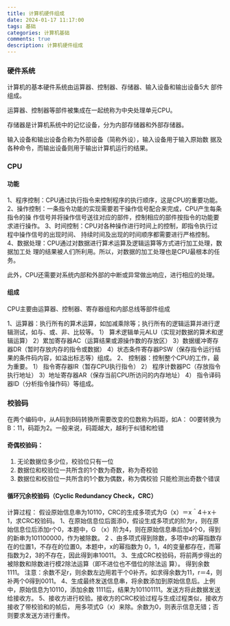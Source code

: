 ```yaml
---
title: 计算机硬件组成
date: 2024-01-17 11:17:00
tags: 基础
categories: 计算机基础
comments: true
description: 计算机硬件组成
---
```


### 硬件系统
计算机的基本硬件系统由运算器、控制器、存储器、输入设备和输出设备5大
部件组成。

运算器、控制器等部件被集成在一起统称为中央处理单元CPU。

存储器是计算机系统中的记忆设备，分为内部存储器和外部存储器。

输入设备和输出设备合称为外部设备（简称外设），输入设备用于输入原始数
据及各种命令，而输出设备则用于输出计算机运行的结果。

### CPU

#### 功能
1、程序控制：CPU通过执行指令来控制程序的执行顺序，这是CPU的重要功能。
2、操作控制：一条指令功能的实现需要若干操作信号配合来完成，CPU产生每条指令的操
作信号并将操作信号送往对应的部件，控制相应的部件按指令的功能要求进行操作。
3、时间控制：CPU对各种操作进行时间上的控制，即指令执行过程中操作信号的出现时间、
持续时间及出现的时间顺序都需要进行严格控制。
4、数据处理：CPU通过对数据进行算术运算及逻辑运算等方式进行加工处理，数据加工处
理的结果被人们所利用。所以，对数据的加工处理也是CPU最根本的任务。

此外，CPU还需要对系统内部和外部的中断或异常做出响应，进行相应的处理。

#### 组成
CPU主要由运算器、控制器、寄存器组和内部总线等部件组成

1、运算器：执行所有的算术运算，如加减乘除等；执行所有的逻辑运算并进行逻辑测试，如与、或、非、比较等。
1） 算术逻辑单元ALU（实现对数据的算术和逻辑运算）
2）累加寄存器AC（运算结果或源操作数的存放区）
3）数据缓冲寄存器DR（暂时存放内存的指令或数据）
4）状态条件寄存器PSW（保存指令运行结果的条件码内容，如溢出标志等）组成。
2、 控制器：控制整个CPU的工作，最为重要。
1） 指令寄存器IR（暂存CPU执行指令）
2） 程序计数器PC（存放指令执行地址）
3）地址寄存器AR（保存当前CPU所访问的内存地址）
4） 指令译码器ID（分析指令操作码）等组成。

### 校验码
在两个编码中，从A码到B码转换所需要改变的位数称为码距，如A： 00要转换为B：11，码距为2。一般来说，码距越大，越利于纠错和检错
#### 奇偶校验码：
1. 无论数据位多少位，校验位只有一位
2. 数据位和校验位一共所含的1个数为奇数，称为奇校验
3. 数据位和校验位一共所含的1个数为偶数，称为偶校验
只能检测出奇数个错误

#### 循环冗余校验码（Cyclic Redundancy Check，CRC）
计算过程：
假设原始信息串为10110，CRC的生成多项式为G（x）＝x＾4＋x＋1，求CRC校验码。
1、在原始信息位后面添0，假设生成多项式的阶为r，则在原始信息位后添加r个0，本题中，G
（x）阶为4，则在原始信息串后加4个0，得到的新串为101100000，作为被除数。
2 、由多项式得到除数，多项中x的幂指数存在的位置1，不存在的位置0。本题中，x的幂指数为
0，1，4的变量都存在，而幂指数为2，3的不存在，因此得到串10011。
3、生成CRC校验码，将前两步得出的被除数和除数进行模2除法运算（即不进位也不借位的除法运
算）。
得到余数1111。
注意：余数不足r，则余数左边用若干个0补齐。如求得余数为11，r＝4，则补两个0得到0011。
4、生成最终发送信息串，将余数添加到原始信息后。上例中，原始信息为10110，添加余数
1111后，结果为101101111。发送方将此数据发送给接收方。
5、接收方进行校验。接收方的CRC校验过程与生成过程类似，接收方接收了带校验和的帧后，
用多项式G（x）来除。余数为0，则表示信息无错；否则要求发送方进行重传。